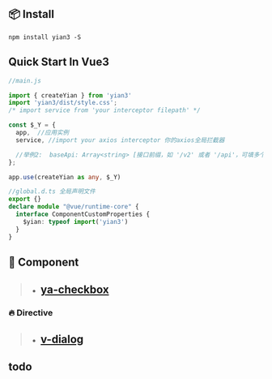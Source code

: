 ## 📦 Install
```shell
npm install yian3 -S
```
## Quick Start In Vue3

```typescript
//main.js

import { createYian } from 'yian3'
import 'yian3/dist/style.css';
/* import service from 'your interceptor filepath' */

const $_Y = {
  app,  //应用实例
  service, //import your axios interceptor 你的axios全局拦截器

  //举例2:  baseApi: Array<string> [接口前缀，如 '/v2' 或者 '/api'，可填多个组成数组]
};

app.use(createYian as any, $_Y)

```
```typescript
//global.d.ts 全局声明文件
export {}
declare module "@vue/runtime-core" {
  interface ComponentCustomProperties {
    $yian: typeof import('yian3')
  }
}
```

## 🧊 Component
>- ## [ya-checkbox](https://github.com/Macrohoo/yian3/tree/master/src/components/ya-checkbox)
### 🔥 Directive
>- ## [v-dialog](https://github.com/Macrohoo/yian3/tree/master/src/global/dialog-directive)

## todo